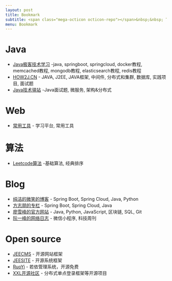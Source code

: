```yaml
---
layout: post
title: Bookmark
subtitle: <span class="mega-octicon octicon-repo"></span>&nbsp;&nbsp; To mark useful libs - tools - books
menu: Bookmark
---
```


# Java
- [Java极客技术学习](https://www.javajike.com/) -java, springboot, springcloud, docker教程, memcached教程, mongodb教程, elasticsearch教程, redis教程
- [HOW2J.CN](https://how2j.cn/) - JAVA, J2EE, JAVA框架, 中间件, 分布式和集群, 数据库, 实践项目, 面试题
- [Java技术驿站](http://cmsblogs.com/) -Java面试题, 微服务, 架构&分布式

# Web
- [常用工具](http://www.cxy521.com/) - 学习平台, 常用工具

# 算法
- [Leetcode算法](http://www.leetcodecn.com/) -基础算法, 经典排序

# Blog
- [纯洁的微笑的博客](http://www.ityouknow.com/) - Spring Boot, Spring Cloud, Java, Python
- [方志朋的专栏](https://www.fangzhipeng.com/) - Spring Boot, Spring Cloud, Java
- [廖雪峰的官方网站](https://www.liaoxuefeng.com/) - Java, Python, JavaScript, 区块链, SQL, Git
- [阮一峰的网络日志](http://www.ruanyifeng.com/blog/) - 微信小程序, 科技周刊

# Open source
- [JEECMS](http://www.jeecms.com/) - 开源网站框架
- [JEESITE](http://jeesite.com/) - 开源系统框架
- [RuoYi](http://www.ruoyi.vip/) - 若依管理系统，开源免费
- [XXL开源社区](https://www.xuxueli.com/page/projects.html) - 分布式单点登录框架等开源项目

<script type="text/javascript">
	$(document).ready(function() {
		$('a[href^="http"]').each(function() {
			$(this).attr('target', '_blank');
		});
	});
</script>
